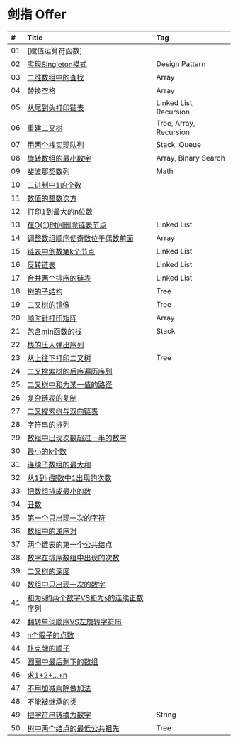 # 剑指 Offer

| #    | Title                                    | Tag                                      |
| :--- | :--------------------------------------- | :--------------------------------------- |
| 01   | [赋值运算符函数]                      | |
| 02   | [实现Singleton模式][02]              |Design Pattern |
| 03   | [二维数组中的查找][03]                 | Array |
| 04   | [替换空格][04]                        | Array |
| 05   | [从尾到头打印链表][05]                 | Linked List, Recursion |
| 06   | [重建二叉树][06]                      | Tree, Array, Recursion |
| 07   | [用两个栈实现队列][07]                 | Stack, Queue |
| 08   | [旋转数组的最小数字][08]                | Array, Binary Search |
| 09   | [斐波那契数列][09]                     | Math |
| 10   | [二进制中1的个数][10]                  | |
| 11   | [数值的整数次方][11]                   | |
| 12   | [打印1到最大的n位数][12]               | |
| 13   | [在O(1)时间删除链表节点][13]           | Linked List |
| 14   | [调整数组顺序使奇数位于偶数前面][14]     | Array |
| 15   | [链表中倒数第k个节点][15]              | Linked List |
| 16   | [反转链表][16]                       | Linked List |
| 17   | [合并两个排序的链表][17]               | Linked List |
| 18   | [树的子结构][18]                      | Tree |
| 19   | [二叉树的镜像][19]                    | Tree |
| 20   | [顺时针打印矩阵][20]                   | Array |
| 21   | [包含min函数的栈][21]                  | Stack |
| 22   | [栈的压入弹出序列][22]                  | |
| 23   | [从上往下打印二叉树][23]                | Tree |
| 24   | [二叉搜索树的后序遍历序列][24]           | |
| 25   | [二叉树中和为某一值的路径][25]           | |
| 26   | [复杂链表的复制][26]                   | |
| 27   | [二叉搜索树与双向链表][27]              | |
| 28   | [字符串的排列][28]                     | |
| 29   | [数组中出现次数超过一半的数字][29]        | |
| 30   | [最小的k个数][30]                      | |
| 31   | [连续子数组的最大和][31]                | |
| 32   | [从1到n整数中1出现的次数][32]           | |
| 33   | [把数组排成最小的数][33]                | |
| 34   | [丑数][34]                           | |
| 35   | [第一个只出现一次的字符][35]            | |
| 36   | [数组中的逆序对][36]                   | |
| 37   | [两个链表的第一个公共结点][37]           | |
| 38   | [数字在排序数组中出现的次数][38]          | |
| 39   | [二叉树的深度][39]                     | |
| 40   | [数组中只出现一次的数字][40]             | |
| 41   | [和为s的两个数字VS和为s的连续正数序列][41] | |
| 42   | [翻转单词顺序VS左旋转字符串][42]          | |
| 43   | [n个骰子的点数][43]                     | |
| 44   | [扑克牌的顺子][44]                      | |
| 45   | [圆圈中最后剩下的数组][45]               | |
| 46   | [求1+2+...+n][46]                     | |
| 47   | [不用加减乘除做加法][47]                  | |
| 48   | [不能被继承的类][48]                    | |
| 49   | [把字符串转换为数字][49]                 |String|
| 50   | [树中两个结点的最低公共祖先][50]           | Tree|

[02]: https://github.com/s3abiscuit/coding-interviews/blob/master/src/Test02.java
[03]: ./Solution03.java
[04]: https://github.com/s3abiscuit/coding-interviews/blob/master/src/Test04.java   
[05]: https://github.com/s3abiscuit/coding-interviews/blob/master/src/Test05.java
[06]: https://github.com/s3abiscuit/coding-interviews/blob/master/src/Test06.java
[07]: https://github.com/s3abiscuit/coding-interviews/blob/master/src/Test07.java
[08]: https://github.com/s3abiscuit/coding-interviews/blob/master/src/Test08.java
[09]: https://github.com/s3abiscuit/coding-interviews/blob/master/src/Test09.java
[10]: https://github.com/s3abiscuit/coding-interviews/blob/master/src/Test10.java
[11]: https://github.com/s3abiscuit/coding-interviews/blob/master/src/Test11.java
[12]: https://github.com/s3abiscuit/coding-interviews/blob/master/src/Test12.java
[13]: https://github.com/s3abiscuit/coding-interviews/blob/master/src/Test13.java
[14]: https://github.com/s3abiscuit/coding-interviews/blob/master/src/Test14.java
[15]: https://github.com/s3abiscuit/coding-interviews/blob/master/src/Test15.java
[16]: https://github.com/s3abiscuit/coding-interviews/blob/master/src/Test16.java
[17]: https://github.com/s3abiscuit/coding-interviews/blob/master/src/Test17.java
[18]: https://github.com/s3abiscuit/coding-interviews/blob/master/src/Test18.java
[19]: https://github.com/s3abiscuit/coding-interviews/blob/master/src/Test19.java
[20]: https://github.com/s3abiscuit/coding-interviews/blob/master/src/Test20.java
[21]: https://github.com/s3abiscuit/coding-interviews/blob/master/src/Test21.java
[22]: https://github.com/s3abiscuit/coding-interviews/blob/master/src/Test22.java
[23]: https://github.com/s3abiscuit/coding-interviews/blob/master/src/Test23.java
[24]: https://github.com/s3abiscuit/coding-interviews/blob/master/src/Test24.java
[25]: https://github.com/s3abiscuit/coding-interviews/blob/master/src/Test25.java
[26]: https://github.com/s3abiscuit/coding-interviews/blob/master/src/Test26.java
[27]: https://github.com/s3abiscuit/coding-interviews/blob/master/src/Test27.java
[28]: https://github.com/s3abiscuit/coding-interviews/blob/master/src/Test28.java
[29]: https://github.com/s3abiscuit/coding-interviews/blob/master/src/Test29.java
[30]: https://github.com/s3abiscuit/coding-interviews/blob/master/src/Test30.java
[31]: https://github.com/s3abiscuit/coding-interviews/blob/master/src/Test31.java
[32]: https://github.com/s3abiscuit/coding-interviews/blob/master/src/Test32.java
[33]: https://github.com/s3abiscuit/coding-interviews/blob/master/src/Test33.java
[34]: https://github.com/s3abiscuit/coding-interviews/blob/master/src/Test34.java
[35]: https://github.com/s3abiscuit/coding-interviews/blob/master/src/Test35.java
[36]: https://github.com/s3abiscuit/coding-interviews/blob/master/src/Test36.java
[37]: https://github.com/s3abiscuit/coding-interviews/blob/master/src/Test37.java
[38]: https://github.com/s3abiscuit/coding-interviews/blob/master/src/Test38.java
[39]: https://github.com/s3abiscuit/coding-interviews/blob/master/src/Test39.java
[40]: https://github.com/s3abiscuit/coding-interviews/blob/master/src/Test40.java
[41]: https://github.com/s3abiscuit/coding-interviews/blob/master/src/Test41.java
[42]: https://github.com/s3abiscuit/coding-interviews/blob/master/src/Test42.java
[43]: https://github.com/s3abiscuit/coding-interviews/blob/master/src/Test43.java
[44]: https://github.com/s3abiscuit/coding-interviews/blob/master/src/Test44.java
[45]: https://github.com/s3abiscuit/coding-interviews/blob/master/src/Test45.java
[46]: https://github.com/s3abiscuit/coding-interviews/blob/master/src/Test46.java
[47]: https://github.com/s3abiscuit/coding-interviews/blob/master/src/Test47.java
[48]: https://github.com/s3abiscuit/coding-interviews/blob/master/src/Test48.java
[49]: https://github.com/s3abiscuit/coding-interviews/blob/master/src/Test49.java
[50]: https://github.com/s3abiscuit/coding-interviews/blob/master/src/Test50.java